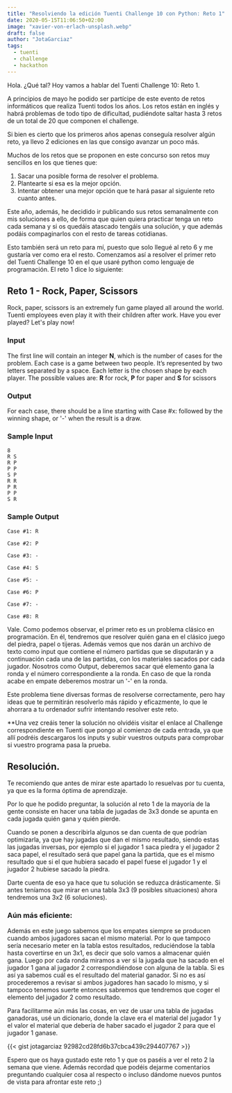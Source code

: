 ```yaml
---
title: "Resolviendo la edición Tuenti Challenge 10 con Python: Reto 1"
date: 2020-05-15T11:06:50+02:00
image: "xavier-von-erlach-unsplash.webp"
draft: false
author: "JotaGarciaz"
tags:
  - tuenti
  - challenge
  - hackathon
---
```


Hola. ¿Qué tal? Hoy vamos a hablar del Tuenti Challenge 10: Reto 1.

A principios de mayo he podido ser partícipe de este evento de retos informáticos que realiza Tuenti todos los años. Los retos están en inglés y habrá problemas de todo tipo de dificultad, pudiéndote saltar hasta 3 retos de un total de 20 que componen el challenge.

Si bien es cierto que los primeros años apenas conseguía resolver algún reto, ya llevo 2 ediciones en las que consigo avanzar un poco más.

Muchos de los retos que se proponen en este concurso son retos muy sencillos en los que tienes que:

1. Sacar una posible forma de resolver el problema.
2. Plantearte si esa es la mejor opción.
3. Intentar obtener una mejor opción que te hará pasar al siguiente reto cuanto antes.

Este año, además, he decidido ir publicando sus retos semanalmente con mis soluciones a ello, de forma que quien quiera practicar tenga un reto cada semana y si os quedáis atascado tengáis una solución, y que además podáis compaginarlos con el resto de tareas cotidianas.

Esto también será un reto para mí, puesto que solo llegué al reto 6 y me gustaría ver como era el resto. Comenzamos así a resolver el primer reto del Tuenti Challenge 10 en el que usaré python como lenguaje de programación. El reto 1 dice lo siguiente:

## **Reto 1** - Rock, Paper, Scissors

Rock, paper, scissors is an extremely fun game played all around the world. Tuenti employees even play it with their children after work. Have you ever played? Let\'s play now!

### Input

The first line will contain an integer **N**, which is the number of cases for the problem. Each case is a game between two people. It’s represented by two letters separated by a space. Each letter is the chosen shape by each player. The possible values are: **R** for rock, **P** for paper and **S** for scissors

### Output

For each case, there should be a line starting with Case #x: followed by the winning shape, or \'-\' when the result is a draw.

### Sample Input

```
8
R S
R P
P P
S P
R R
P R
P P
S R
```

### Sample Output

```
Case #1: R

Case #2: P

Case #3: -

Case #4: S

Case #5: -

Case #6: P

Case #7: -

Case #8: R
```

Vale. Como podemos observar, el primer reto es un problema clásico en programación. En él, tendremos que resolver quién gana en el clásico juego del piedra, papel o tijeras. Además vemos que nos darán un archivo de texto como input que contiene el número partidas que se disputarán y a continuación cada una de las partidas, con los materiales sacados por cada jugador. Nosotros como Output, deberemos sacar qué elemento gana la ronda y el número correspondiente a la ronda. En caso de que la ronda acabe en empate deberemos mostrar un \'-\' en la ronda.

Este problema tiene diversas formas de resolverse correctamente, pero hay ideas que te permitirán resolverlo más rápido y eficazmente, lo que le ahorrara a tu ordenador sufrir intentando resolver este reto.

\*\*Una vez creáis tener la solución no olvidéis visitar el enlace al Challenge correspondiente en Tuenti que pongo al comienzo de cada entrada, ya que allí podréis descargaros los inputs y subir vuestros outputs para comprobar si vuestro programa pasa la prueba.

## **Resolución.**

Te recomiendo que antes de mirar este apartado lo resuelvas por tu cuenta, ya que es la forma óptima de aprendizaje.

Por lo que he podido preguntar, la solución al reto 1 de la mayoría de la gente consiste en hacer una tabla de jugadas de 3x3 donde se apunta en cada jugada quién gana y quién pierde.

Cuando se ponen a describirla algunos se dan cuenta de que podrían optimizarla, ya que hay jugadas que dan el mismo resultado, siendo estas las jugadas inversas, por ejemplo si el jugador 1 saca piedra y el jugador 2 saca papel, el resultado será que papel gana la partida, que es el mismo resultado que si el que hubiera sacado el papel fuese el jugador 1 y el jugador 2 hubiese sacado la piedra.

Darte cuenta de eso ya hace que tu solución se reduzca drásticamente. Si antes teníamos que mirar en una tabla 3x3 (9 posibles situaciones) ahora tendremos una 3x2 (6 soluciones).

### Aún más eficiente:

Además en este juego sabemos que los empates siempre se producen cuando ambos jugadores sacan el mismo material. Por lo que tampoco sería necesario meter en la tabla estos resultados, reduciéndose la tabla hasta covertirse en un 3x1, es decir que solo vamos a almacenar quién gana. Luego por cada ronda miramos a ver si la jugada que ha sacado en el jugador 1 gana al jugador 2 correspondiéndose con alguna de la tabla. Si es así ya sabemos cuál es el resultado del material ganador. Si no es así procederemos a revisar si ambos jugadores han sacado lo mismo, y si tampoco tenemos suerte entonces sabremos que tendremos que coger el elemento del jugador 2 como resultado.

Para facilitarme aún más las cosas, en vez de usar una tabla de jugadas ganadoras, usé un dicionario, donde la clave era el material del jugador 1 y el valor el material que debería de haber sacado el jugador 2 para que el jugador 1 ganase.

{{< gist jotagarciaz 92982cd28fd6b37cbca439c294407767 >}}

Espero que os haya gustado este reto 1 y que os paséis a ver el reto 2 la semana que viene. Además recordad que podéis dejarme comentarios preguntando cualquier cosa al respecto o incluso dándome nuevos puntos de vista para afrontar este reto ;)
